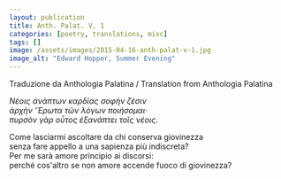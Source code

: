 ```yaml
---
layout: publication
title: Anth. Palat. V, 1
categories: [poetry, translations, misc]
tags: []
image: /assets/images/2015-04-16-anth-palat-v-1.jpg
image_alt: "Edward Hopper, Summer Evening"
---
```


Traduzione da Anthologia Palatina / Translation from Anthologia Palatina

<p><em>Νέοις ἀνάπτων καρδίας σοφὴν ζέσιν<br />
ἀρχὴν 'Έρωτα τῶν λόγων ποιήσομαι·<br />
πυρσὸν γὰρ οὗτος ἐξανάπτει τοῖς νέοις.</em></p>

<p>Come lasciarmi ascoltare da chi conserva giovinezza<br />
senza fare appello a una sapienza più indiscreta?<br />
Per me sarà amore principio ai discorsi:<br />
perché cos'altro se non amore accende fuoco di giovinezza?</p>
